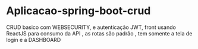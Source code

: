 # Aplicacao-spring-boot-crud
CRUD basico com WEBSECURITY, e autenticação JWT, front usando ReactJS para consumo da API , as rotas são padrão ,  tem somente a tela de login e a DASHBOARD 
